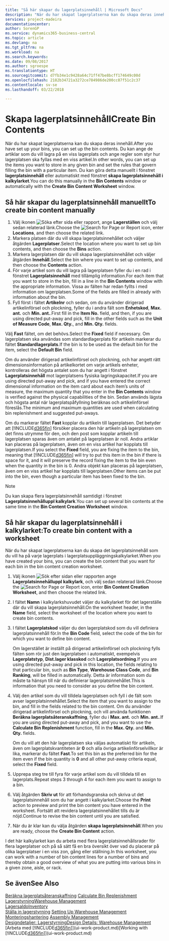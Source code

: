 ```yaml
---
title: "Så här skapar du lagerplatsinnehåll | Microsoft Docs"
description: "När du har skapat lagerplatserna kan du skapa deras innehåll. Du kan ange de artiklar som du vill lagra på en viss lagerplats och ange regler som styr hur lagerplatsen ska fyllas med en viss artikel."
services: project-madeira
documentationcenter: 
author: SorenGP
ms.service: dynamics365-business-central
ms.topic: article
ms.devlang: na
ms.tgt_pltfrm: na
ms.workload: na
ms.search.keywords: 
ms.date: 09/08/2017
ms.author: sgroespe
ms.translationtype: HT
ms.sourcegitcommit: d7fb34e1c9428a64c71ff47be8bcff174649c00d
ms.openlocfilehash: 2182b34721a3272ce784986de200cc87f51c2c37
ms.contentlocale: sv-se
ms.lasthandoff: 03/22/2018

---
```

# <a name="create-bin-contents"></a><span data-ttu-id="4b4ee-104">Skapa lagerplatsinnehåll</span><span class="sxs-lookup"><span data-stu-id="4b4ee-104">Create Bin Contents</span></span>
<span data-ttu-id="4b4ee-105">När du har skapat lagerplatserna kan du skapa deras innehåll.</span><span class="sxs-lookup"><span data-stu-id="4b4ee-105">After you have set up your bins, you can set up the bin contents.</span></span> <span data-ttu-id="4b4ee-106">Du kan ange de artiklar som du vill lagra på en viss lagerplats och ange regler som styr hur lagerplatsen ska fyllas med en viss artikel.</span><span class="sxs-lookup"><span data-stu-id="4b4ee-106">In other words, you can set up the items you want to store in any given bin and set the rules that govern filling the bin with a particular item.</span></span> <span data-ttu-id="4b4ee-107">Du kan göra detta manuellt i fönstret **lagerplatsinnehåll** eller automatiskt med fönstret **skapa lagerplatsinnehåll i kalkylarket**.</span><span class="sxs-lookup"><span data-stu-id="4b4ee-107">You can do this manually in the **Bin Contents** window or automatically with the **Create Bin Content Worksheet** window.</span></span>

## <a name="to-create-bin-content-manually"></a><span data-ttu-id="4b4ee-108">Så här skapar du lagerplatsinnehåll manuellt</span><span class="sxs-lookup"><span data-stu-id="4b4ee-108">To create bin content manually</span></span>  
1.  <span data-ttu-id="4b4ee-109">Välj ikonen ![Söka efter sida eller rapport](media/ui-search/search_small.png "Ikonen Söka efter sida eller rapport"), ange **Lagerställen** och välj sedan relaterad länk.</span><span class="sxs-lookup"><span data-stu-id="4b4ee-109">Choose the ![Search for Page or Report](media/ui-search/search_small.png "Search for Page or Report icon") icon, enter **Locations**, and then choose the related link.</span></span>  
2.  <span data-ttu-id="4b4ee-110">Markera platsen där du vill skapa lagerplatsinnehållet och väljer åtgärden **Lagerplatser**.</span><span class="sxs-lookup"><span data-stu-id="4b4ee-110">Select the location where you want to set up bin contents,  and then choose the **Bins** action.</span></span>  
3.  <span data-ttu-id="4b4ee-111">Markera lagerplatsen där du vill skapa lagerplatsinnehållet och väljer åtgärden **Innehåll**.</span><span class="sxs-lookup"><span data-stu-id="4b4ee-111">Select the bin where you want to set up contents, and then choose the **Contents** action.</span></span>  
4.  <span data-ttu-id="4b4ee-112">För varje artikel som du vill lagra på lagerplatsen fyller du i en rad i fönstret **Lagerplatsinnehåll** med tillämplig information.</span><span class="sxs-lookup"><span data-stu-id="4b4ee-112">For each item that you want to store in the bin, fill in a line in the **Bin Contents** window with the appropriate information.</span></span> <span data-ttu-id="4b4ee-113">Vissa av fälten har redan fyllts i med information om lagerplatsen.</span><span class="sxs-lookup"><span data-stu-id="4b4ee-113">Some of the fields are filled in already with information about the bin.</span></span>  
5.  <span data-ttu-id="4b4ee-114">Fyll först i fältet **Artikelnr** och sedan, om du använder dirigerad artikelinförsel och plockning, fyller du i andra fält som **Enhetskod**, **Max. ant.** och **Min. ant.**.</span><span class="sxs-lookup"><span data-stu-id="4b4ee-114">First fill in the **Item No.** field, and then, if you are using directed put-away and pick, fill in the other fields such as the **Unit of Measure Code**, **Max. Qty.**, and **Min. Qty.** fields.</span></span>  

<span data-ttu-id="4b4ee-115">Välj **Fast** fältet, om det behövs.</span><span class="sxs-lookup"><span data-stu-id="4b4ee-115">Select the **Fixed** field if necessary.</span></span> <span data-ttu-id="4b4ee-116">Om lagerplatsen ska användas som standardlagerplats för artikeln markerar du fältet **Standardlagerplats**.</span><span class="sxs-lookup"><span data-stu-id="4b4ee-116">If the bin is to be used as the default bin for the item, select the **Default Bin** field.</span></span>  

<span data-ttu-id="4b4ee-117">Om du använder dirigerad artikelinförsel och plockning, och har angett rätt dimensionsinformation på artikelkortet om varje artikels enheter, kontrolleras det högsta antalet som du har angett i fönstret **Lagerplatsinnehåll** mot lagerplatsens fysiska lagringskapacitet.</span><span class="sxs-lookup"><span data-stu-id="4b4ee-117">If you are using directed put-away and pick, and if you have entered the correct dimensional information on the item card about each item’s units of measure, the maximum quantity that you enter in the **Bin Contents** window is verified against the physical capabilities of the bin.</span></span> <span data-ttu-id="4b4ee-118">Sedan används lägsta och högsta antal när lagerplatspåfyllning beräknas och artikelinförsel föreslås.</span><span class="sxs-lookup"><span data-stu-id="4b4ee-118">The minimum and maximum quantities are used when calculating bin replenishment and suggested put-aways.</span></span>  

<span data-ttu-id="4b4ee-119">Om du markerar fältet **Fast** kopplar du artikeln till lagerplatsen. Det betyder att [!INCLUDE[d365fin](includes/d365fin_md.md)] försöker placera den här artikeln på lagerplatsen om det finns utrymme för den, och den post som kopplar artikeln till lagerplatsen sparas även om antalet på lagerplatsen är noll. Andra artiklar kan placeras på lagerplatsen, även om en viss artikel har kopplats till lagerplatsen.</span><span class="sxs-lookup"><span data-stu-id="4b4ee-119">If you select the **Fixed** field, you are fixing the item to the bin, meaning that [!INCLUDE[d365fin](includes/d365fin_md.md)] will try to put this item in the bin if there is space for it, and it will preserve the record fixing the item to the bin even when the quantity in the bin is 0.</span></span> <span data-ttu-id="4b4ee-120">Andra objekt kan placeras på lagerplatsen, även om en viss artikel har kopplats till lagerplatsen.</span><span class="sxs-lookup"><span data-stu-id="4b4ee-120">Other items can be put into the bin, even though a particular item has been fixed to the bin.</span></span>  

> [!NOTE]  
>  <span data-ttu-id="4b4ee-121">Du kan skapa flera lagerplatsinnehåll samtidigt i fönstret **Lagerplatsinnehålluppl kalkylark**.</span><span class="sxs-lookup"><span data-stu-id="4b4ee-121">You can set up several bin contents at the same time in the **Bin Content Creation Worksheet** window.</span></span>  

## <a name="to-create-bin-content-with-a-worksheet"></a><span data-ttu-id="4b4ee-122">Så här skapar du lagerplatsinnehåll i kalkylarket:</span><span class="sxs-lookup"><span data-stu-id="4b4ee-122">To create bin content with a worksheet</span></span>  
<span data-ttu-id="4b4ee-123">När du har skapat lagerplatserna kan du skapa det lagerplatsinnehåll som du vill ha på varje lagerplats i lagerplatsuppläggningskalkylarket.</span><span class="sxs-lookup"><span data-stu-id="4b4ee-123">When you have created your bins, you can create the bin content that you want for each bin in the bin content creation worksheet.</span></span>

1.  <span data-ttu-id="4b4ee-124">Välj ikonen ![Sök efter sidan eller rapporten](media/ui-search/search_small.png "ikonen Sök efter sidan eller rapporten") ange **Lagerplatsinnehålluppl kalkylark**, och välj sedan relaterad länk.</span><span class="sxs-lookup"><span data-stu-id="4b4ee-124">Choose the ![Search for Page or Report](media/ui-search/search_small.png "Search for Page or Report icon") icon, enter **Bin Content Creation Worksheet**, and then choose the related link.</span></span>  
2.  <span data-ttu-id="4b4ee-125">I fältet **Namn** i kalkylarkshuvudet väljer du kalkylarket för det lagerställe där du vill skapa lagerplatsinnehåll.</span><span class="sxs-lookup"><span data-stu-id="4b4ee-125">On the worksheet header, in the **Name** field, select the worksheet of the location where you want to create bin contents.</span></span>  
3.  <span data-ttu-id="4b4ee-126">I fältet **Lagerplatskod** väljer du den lagerplatskod som du vill definiera lagerplatsinnehåll för.</span><span class="sxs-lookup"><span data-stu-id="4b4ee-126">In the **Bin Code** field, select the code of the bin for which you want to define bin content.</span></span>   

    <span data-ttu-id="4b4ee-127">Om lagerstället är inställt på dirigerad artikelinförsel och plockning fylls fälten som rör just den lagerplatsen i automatiskt, exempelvis **Lagerplatstyp**, **Dist.lager klasskod** och **Lagerplatsordning**.</span><span class="sxs-lookup"><span data-stu-id="4b4ee-127">If you are using directed put-away and pick in this location, the fields relating to that particular bin, such as **Bin Type**, **Warehouse Class Code**, and **Bin Ranking**, will be filled in automatically.</span></span> <span data-ttu-id="4b4ee-128">Detta är information som du måste ta hänsyn till när du definierar lagerplatsinnehållet.</span><span class="sxs-lookup"><span data-stu-id="4b4ee-128">This is information that you need to consider as you define the bin content.</span></span>  
4.  <span data-ttu-id="4b4ee-129">Välj den artikel som du vill tilldela lagerplatsen och fyll i de fält som avser lagerplatsinnehållet.</span><span class="sxs-lookup"><span data-stu-id="4b4ee-129">Select the item that you want to assign to the bin, and fill in the fields related to the bin content.</span></span> <span data-ttu-id="4b4ee-130">Om du använder dirigerad artikelinförsel och plockning, och vill använda funktionen **Beräkna lagerplatsåteranskaffning**, fyller du i **Max. ant.** och **Min. ant.**.</span><span class="sxs-lookup"><span data-stu-id="4b4ee-130">If you are using directed put-away and pick, and you want to use the **Calculate Bin Replenishment** function, fill in the **Max. Qty.** and **Min. Qty.** fields.</span></span>  

    <span data-ttu-id="4b4ee-131">Om du vill att den här lagerplatsen ska väljas automatiskt för artikeln, även om lagerplatskvantiteten är **0** och alla övriga artikelinförselvillkor är lika, markerar du fältet **Fast**.</span><span class="sxs-lookup"><span data-stu-id="4b4ee-131">To set this bin as the preferred bin for the item even if the bin quantity is **0** and all other put-away criteria equal, select the **Fixed** field.</span></span>  
5.  <span data-ttu-id="4b4ee-132">Upprepa steg tre till fyra för varje artikel som du vill tilldela till en lagerplats.</span><span class="sxs-lookup"><span data-stu-id="4b4ee-132">Repeat steps 3 through 4 for each item you want to assign to a bin.</span></span>  
6.  <span data-ttu-id="4b4ee-133">Välj åtgärden **Skriv ut** för att förhandsgranska och skriva ut det lagerplatsinnehåll som du har angett i kalkylarket.</span><span class="sxs-lookup"><span data-stu-id="4b4ee-133">Choose the **Print** action to preview and print the bin content you have entered in the worksheet.</span></span> <span data-ttu-id="4b4ee-134">Fortsätt att revidera lagerplatsinnehållet tills du är nöjd.</span><span class="sxs-lookup"><span data-stu-id="4b4ee-134">Continue to revise the bin content until you are satisfied.</span></span>  
7.  <span data-ttu-id="4b4ee-135">När du är klar kan du välja åtgärden **skapa lagerplatsinnehåll**.</span><span class="sxs-lookup"><span data-stu-id="4b4ee-135">When you are ready, choose the **Create Bin Content** action.</span></span>  

<span data-ttu-id="4b4ee-136">I det här kalkylarket kan du arbeta med flera lagerplatsinnehållsrader för flera lagerplatser och på så sätt få en bra översikt över vad du placerar på olika lagerplatser i en viss zon, gång eller ställning.</span><span class="sxs-lookup"><span data-stu-id="4b4ee-136">In this worksheet, you can work with a number of bin content lines for a number of bins and thereby obtain a good overview of what you are putting into various bins in a given zone, aisle, or rack.</span></span>  

## <a name="see-also"></a><span data-ttu-id="4b4ee-137">Se även</span><span class="sxs-lookup"><span data-stu-id="4b4ee-137">See Also</span></span>
<span data-ttu-id="4b4ee-138">[Beräkna lagerplatsåteranskaffning](warehouse-how-to-calculate-bin-replenishment.md)  </span><span class="sxs-lookup"><span data-stu-id="4b4ee-138">[Calculate Bin Replenishment](warehouse-how-to-calculate-bin-replenishment.md)  </span></span>  
[<span data-ttu-id="4b4ee-139">Lagerstyrning</span><span class="sxs-lookup"><span data-stu-id="4b4ee-139">Warehouse Management</span></span>](warehouse-manage-warehouse.md)  
[<span data-ttu-id="4b4ee-140">Lagersaldo</span><span class="sxs-lookup"><span data-stu-id="4b4ee-140">Inventory</span></span>](inventory-manage-inventory.md)  
<span data-ttu-id="4b4ee-141">[Ställa in lagerstyrning](warehouse-setup-warehouse.md)   </span><span class="sxs-lookup"><span data-stu-id="4b4ee-141">[Setting Up Warehouse Management](warehouse-setup-warehouse.md)   </span></span>  
<span data-ttu-id="4b4ee-142">[Monteringshantering](assembly-assemble-items.md)  </span><span class="sxs-lookup"><span data-stu-id="4b4ee-142">[Assembly Management](assembly-assemble-items.md)  </span></span>  
[<span data-ttu-id="4b4ee-143">Designdetaljer: Lagerstyrning</span><span class="sxs-lookup"><span data-stu-id="4b4ee-143">Design Details: Warehouse Management</span></span>](design-details-warehouse-management.md)  
<span data-ttu-id="4b4ee-144">[Arbeta med [!INCLUDE[d365fin](includes/d365fin_md.md)]](ui-work-product.md)</span><span class="sxs-lookup"><span data-stu-id="4b4ee-144">[Working with [!INCLUDE[d365fin](includes/d365fin_md.md)]](ui-work-product.md)</span></span>

